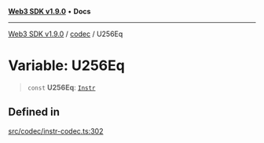 [**Web3 SDK v1.9.0**](../../../README.md) • **Docs**

***

[Web3 SDK v1.9.0](../../../globals.md) / [codec](../README.md) / U256Eq

# Variable: U256Eq

> `const` **U256Eq**: [`Instr`](../type-aliases/Instr.md)

## Defined in

[src/codec/instr-codec.ts:302](https://github.com/Mystic-Nayy/alephium-web3/blob/c1afd789a197ce5fe21f08c2965942090157c33d/packages/web3/src/codec/instr-codec.ts#L302)
